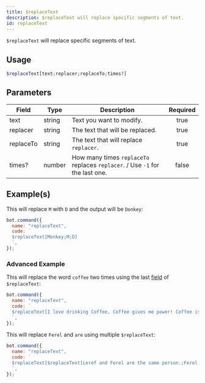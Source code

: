 ```yaml
---
title: $replaceText
description: $replaceText will replace specific segments of text.
id: replaceText
---
```


`$replaceText` will replace specific segments of text.

## Usage

```php
$replaceText[text;replacer;replaceTo;times?]
```

## Parameters

| Field     | Type   | Description                                                                  | Required |
| --------- | ------ | ---------------------------------------------------------------------------- | :------: |
| text      | string | Text you want to modify.                                                     |   true   |
| replacer  | string | The text that will be replaced.                                              |   true   |
| replaceTo | string | The text that will replace `replacer`.                                       |   true   |
| times?    | number | How many times `replaceTo` replaces `replacer`. / Use `-1` for the last one. |  false   |

## Example(s)

This will replace `M` with `D` and the output will be `Donkey`:

```javascript
bot.command({
  name: "replaceText",
  code: `
  $replaceText[Monkey;M;D]
  `,
});
```

### Advanced Example

This will replace the word `coffee` two times using the last [field](#parameters) of `$replaceText`:

```javascript
bot.command({
  name: "replaceText",
  code: `
  $replaceText[I love drinking Coffee, Coffee gives me power! Coffee is bad for my health.;Coffee;orange juice;2]
  `,
});
```

This will replace `Ferel` and `are` using multiple `$replaceText`:

```javascript
bot.command({
  name: "replaceText",
  code: `
  $replaceText[$replaceText[Leref and Ferel are the same person.;Ferel;Ayaka];are;are not]
  `,
});
```
